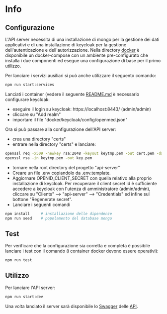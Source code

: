 # Info

## Configurazione

L'API server necessita di una installazione di mongo per la gestione dei dati applicativi e di una installazione di keycloak per la gestione dell'autenticazione e dell'autorizzazione.
Nella directory [docker](../docker) è disponibile un docker-compose con un ambiente pre-configurato che installa i due componenti ed esegue una configurazione di base per il primo utilizzo.

Per lanciare i servizi ausiliari si può anche utilizzare il seguento comando:

```bash
npm run start:services
```

Lanciati i container (vedere il seguente [README.md](../docker/README.md) è necessario configurare keycloak:

- eseguire il login su keycloak: https://localhost:8443/ (admin/admin)
- cliccare su "Add realm"
- importare il file "docker/keycloak/config/openmed.json"

Ora si può passare alla configurazione dell'API server:

- crea una directory "certs"
- entrare nella directory "certs" e lanciare:

```bash
openssl req -x509 -newkey rsa:2048 -keyout keytmp.pem -out cert.pem -days 365
openssl rsa -in keytmp.pem -out key.pem
```

- tornare nella root directory del progetto "api-server"
- Creare un file .env copiandolo da .env.template.
- Aggiornare OPENID_CLIENT_SECRET con quella relativo alla proprio installazione di keycloak. Per recuperare il client secret id è sufficiente accedere a keycloak con l'utenza di amministratore (admin/admin), cliccare su "Clients" --> "api-server" --> "Credentials" ed infine sul bottone "Regenerate secret".
- Lanciare i seguenti comandi

```bash
npm install     # installazione delle dipendenze
npm run seed    # popolamento del database mongo
```

## Test

Per verificare che la configurazione sia corretta e completa è possibile lanciare i test con il comando (i container docker devono essere operativi):

```bash
npm run test
```

## Utilizzo

Per lanciare l'API server:

```bash
npm run start:dev
```

Una volta lanciato il server sarà disponibile lo [Swagger](https://swagger.io/docs) delle [API](http://localhost:3001/docs/).
